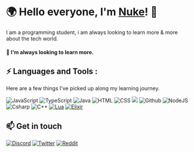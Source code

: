 
# 🌍 Hello everyone, I'm [Nuke](https://discord.com/channels/@me/275413930413654017)! 👋

I am a programming student, i am always looking to learn more & more about the tech world.

#### 🔭 I'm always looking to learn more.

## <strong> ⚡ Languages and Tools : </strong>

Here are a few things I've picked up along my learning journey.

![JavaScript](https://img.shields.io/badge/JavaScript-F7DF1E?style=for-the-badge&logo=javascript&logoColor=black) ![TypeScript](https://img.shields.io/badge/TypeScript-007ACC?style=for-the-badge&logo=typescript&logoColor=white) ![Java](https://img.shields.io/badge/Java-ED8B00?style=for-the-badge&logo=java&logoColor=white) ![HTML](https://img.shields.io/badge/HTML5-E34F26?style=for-the-badge&logo=html5&logoColor=white) ![CSS](https://img.shields.io/badge/CSS-239120?&style=for-the-badge&logo=css3&logoColor=white) ![](https://img.shields.io/badge/git%20-%23F05033.svg?&style=for-the-badge&logo=git&logoColor=white)  ![Github](https://img.shields.io/badge/github%20-%23121011.svg?&style=for-the-badge&logo=github&logoColor=white) ![NodeJS](https://img.shields.io/badge/Node.js-43853D?style=for-the-badge&logo=node.js&logoColor=white) ![Csharp](https://img.shields.io/badge/C%23-239120?style=for-the-badge&logo=c-sharp&logoColor=white) ![C++](https://img.shields.io/badge/C%2B%2B-00599C?style=for-the-badge&logo=c%2B%2B&logoColor=white) [![Lua](https://img.shields.io/badge/Lua-2C2D72?style=for-the-badge&logo=lua&logoColor=white)](lua.org) [![Elixir](https://img.shields.io/badge/Elixir-4B275F?style=for-the-badge&logo=elixir&logoColor=white)](https://elixir-lang.org)

## 📫 Get in touch

[![Discord](https://img.shields.io/badge/Discord-7289DA?style=for-the-badge&logo=discord&logoColor=white)](https://discord.com/channels/@me/275413930413654017) [![Twitter](https://img.shields.io/badge/Twitter-1DA1F2?style=for-the-badge&logo=twitter&logoColor=white)](https://twitter.com/nuke_zin) [![Reddit](https://img.shields.io/badge/Reddit-FF4500?style=for-the-badge&logo=reddit&logoColor=white)](https://www.reddit.com/user/NukeXV)
